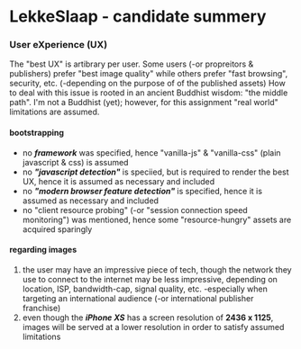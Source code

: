 # LekkeSlaap - candidate summery

### User eXperience (UX)
The "best UX" is artibrary per user. Some users (-or propreitors & publishers) prefer "best image quality" while others prefer "fast browsing", security, etc. (-depending on the purpose of of the published assets)
How to deal with this issue is rooted in an ancient Buddhist wisdom: "the middle path".
I'm not a Buddhist (yet); however, for this assignment "real world" limitations are assumed.

#### bootstrapping
- no ***framework*** was specified, hence "vanilla-js" & "vanilla-css" (plain javascript & css) is assumed
- no ***"javascript detection"*** is speciied, but is required to render the best UX, hence it is assumed as necessary and included
- no ***"modern browser feature detection"*** is specified, hence it is assumed as necessary and included
- no "client resource probing" (-or "session connection speed monitoring") was mentioned, hence some "resource-hungry" assets are acquired sparingly

#### regarding images 
1. the user may have an impressive piece of tech, though the network they use to connect to the internet may be less impressive, depending on location, ISP, bandwidth-cap, signal quality, etc. -especially when targeting an international audience (-or international publisher franchise)
2. even though the ***iPhone XS*** has a screen resolution of **2436 x 1125**, images will be served at a lower resolution in order to satisfy assumed limitations
